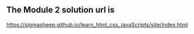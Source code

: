 ## The Module 2 solution url is 
https://sigmasheep.github.io/learn_html_css_javaScripts/site/index.html
